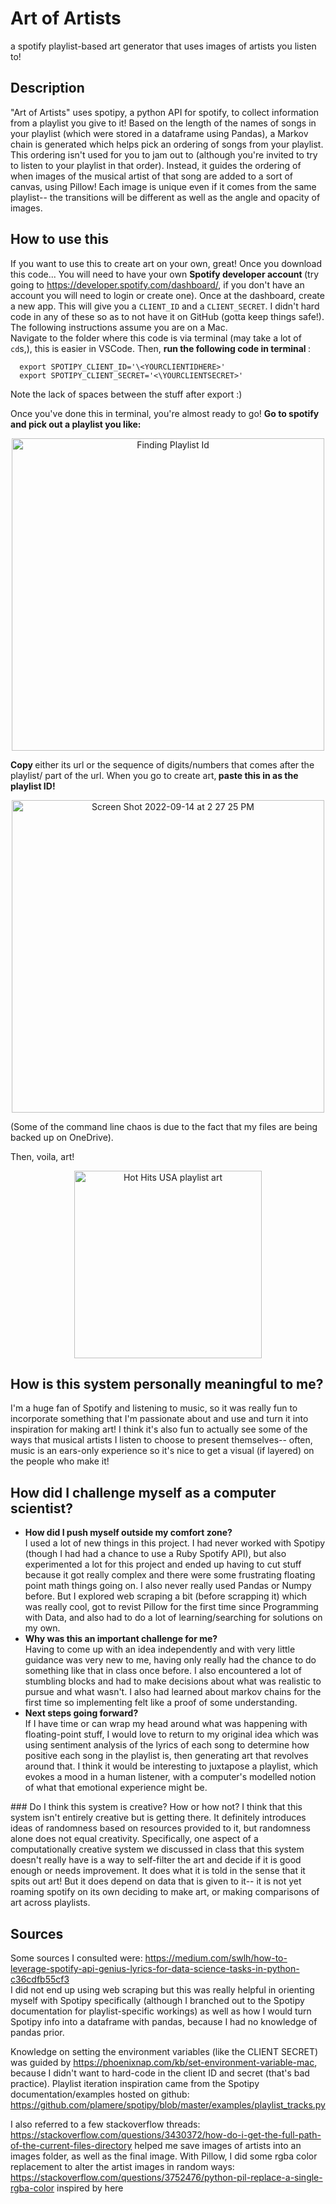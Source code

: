 
# Art of Artists
a spotify playlist-based art generator that uses images of artists you listen to!

## Description

"Art of Artists" uses spotipy, a python API for spotify, to collect information from a playlist you give to it!
Based on the length of the names of songs in your playlist (which were stored in a dataframe using Pandas), a Markov chain is generated which helps pick an ordering of songs from your playlist.
This ordering isn't used for you to jam out to (although you're invited to try to listen to your playlist in that order).
Instead, it guides the ordering of when images of the musical artist of that song are added to a sort of canvas, using Pillow! Each image is unique even if it comes from the same playlist-- the transitions will be different as well as the angle and opacity of images.

## How to use this

If you want to use this to create art on your own, great!
Once you download this code...
You will need to have your own <strong> Spotify developer account </strong> (try going to https://developer.spotify.com/dashboard/, if you don't have an account you will need to login or create one). Once at the dashboard, create a new app. This will give you a `CLIENT_ID` and a `CLIENT_SECRET`.
I didn't hard code in any of these so as to not have it on GitHub (gotta keep things safe!). The following instructions assume you are on a Mac. </br>
Navigate to the folder where this code is via terminal (may take a lot of `cd`s,), this is easier in VSCode.
Then, <strong> run the following code in terminal </strong>:
```
  export SPOTIPY_CLIENT_ID='\<YOURCLIENTIDHERE>'
  export SPOTIPY_CLIENT_SECRET='<\YOURCLIENTSECRET>'
```

Note the lack of spaces between the stuff after export :)

Once you've done this in terminal, you're almost ready to go! <strong> Go to spotify and pick out a playlist you like:</strong>
<p align="center">
<img width="500" alt="Finding Playlist Id" src="https://user-images.githubusercontent.com/68559641/190233078-901db4cc-dced-4444-b2fe-6c6d04729823.png"> <br>
</p>
<strong> Copy </strong> either its url or the sequence of digits/numbers that comes after the playlist/ part of the url.
When you go to create art,<strong> paste this in as the playlist ID! </strong><br>
<p align="center">
<img width="500" alt="Screen Shot 2022-09-14 at 2 27 25 PM" src="https://user-images.githubusercontent.com/68559641/190233621-5f5bd573-c468-4338-9f72-7350eb2eb9cb.png"> <br>
</p>
(Some of the command line chaos is due to the fact that my files are being backed up on OneDrive).

Then, voila, art! <br>
<p align="center">
<img width = "300px" alt = "Hot Hits USA playlist art" src = "https://user-images.githubusercontent.com/68559641/190233839-8656aafa-3f09-492f-99f0-4d01df766fb8.jpg">
 <br>
 </p>

## How is this system personally meaningful to me?

I'm a huge fan of Spotify and listening to music, so it was really fun to incorporate something that I'm passionate about and use and turn it into inspiration for making art! I think it's also fun to actually see some of the ways that musical artists I listen to choose to present themselves-- often, music is an ears-only experience so it's nice to get a visual (if layered) on the people who make it!

## How did I challenge myself as a computer scientist?
<ul>
<li><strong>How did I push myself outside my comfort zone?</strong> </br>
    I used a lot of new things in this project. I had never worked with Spotipy (though I had had a chance to use a Ruby Spotify API), but also experimented a lot for this project and ended up having to cut stuff because it got really complex and there were some frustrating floating point math things going on. I also never really used Pandas or Numpy before. But I explored web scraping a bit (before scrapping it) which was really cool, got to revist Pillow for the first time since Programming with Data, and also had to do a lot of learning/searching for solutions on my own.
</li>
<li><strong>Why was this an important challenge for me?</strong> </br>
  Having to come up with an idea independently and with very little guidance was very new to me, having only really had the chance to do something like that in class once before. I also encountered a lot of stumbling blocks and had to make decisions about what was realistic to pursue and what wasn't. I also had learned about markov chains for the first time so implementing felt like a proof of some understanding.
</li>
<li><strong>Next steps going forward?</strong> </br>
If I have time or can wrap my head around what was happening with floating-point stuff, I would love to return to my original idea which was using sentiment analysis of the lyrics of each song to determine how positive each song in the playlist is, then generating art that revolves around that. I think it would be interesting to juxtapose a playlist, which evokes a mood in a human listener, with a computer's modelled notion of what that emotional experience might be.
</li>

</ul>
### Do I think this system is creative? How or how not?
I think that this system isn't entirely creative but is getting there. 
It definitely introduces ideas of randomness based on resources provided to it, but randomness alone does not equal creativity.
Specifically, one aspect of a computationally creative system we discussed in class that this system doesn't really have is a way to self-filter the art and decide if it is good enough or needs improvement. It does what it is told in the sense that it spits out art! But it does depend on data that is given to it-- it is not yet roaming spotify on its own deciding to make art, or making comparisons of art across playlists.

## Sources

Some sources I consulted were:
https://medium.com/swlh/how-to-leverage-spotify-api-genius-lyrics-for-data-science-tasks-in-python-c36cdfb55cf3   </br>
I did not end up using web scraping but this was really helpful in orienting myself with Spotipy specifically (although I branched out to the Spotipy documentation for playlist-specific workings) as well as how I would turn Spotipy info into a dataframe with pandas, because I had no knowledge of pandas prior.

Knowledge on setting the environment variables (like the CLIENT SECRET) was guided by https://phoenixnap.com/kb/set-environment-variable-mac, because I didn't want to hard-code in the client ID and secret (that's bad practice). 
Playlist iteration inspiration came from the Spotipy documentation/examples hosted on github: https://github.com/plamere/spotipy/blob/master/examples/playlist_tracks.py  

I also referred to a few stackoverflow threads:
https://stackoverflow.com/questions/3430372/how-do-i-get-the-full-path-of-the-current-files-directory helped me save images of artists into an images folder, as well as the final image.
With Pillow, I did some rgba color replacement to alter the artist images in random ways:
https://stackoverflow.com/questions/3752476/python-pil-replace-a-single-rgba-color inspired by here




